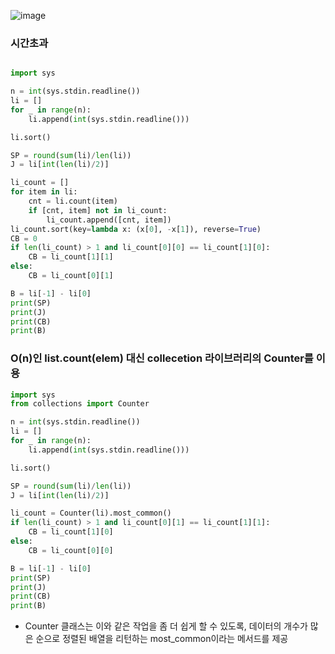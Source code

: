 ![image](https://user-images.githubusercontent.com/60029949/128216143-765d6498-510d-490d-a6f7-f2fdd697a155.png)


### 시간초과
```py

import sys

n = int(sys.stdin.readline())
li = []
for _ in range(n):
    li.append(int(sys.stdin.readline()))

li.sort()

SP = round(sum(li)/len(li))
J = li[int(len(li)/2)]

li_count = []
for item in li:
    cnt = li.count(item)
    if [cnt, item] not in li_count:
        li_count.append([cnt, item])
li_count.sort(key=lambda x: (x[0], -x[1]), reverse=True)
CB = 0
if len(li_count) > 1 and li_count[0][0] == li_count[1][0]:
    CB = li_count[1][1]
else:
    CB = li_count[0][1]

B = li[-1] - li[0]
print(SP)
print(J)
print(CB)
print(B)
```

### O(n)인 list.count(elem) 대신 collecetion 라이브러리의 Counter를 이용
```py
import sys
from collections import Counter

n = int(sys.stdin.readline())
li = []
for _ in range(n):
    li.append(int(sys.stdin.readline()))

li.sort()

SP = round(sum(li)/len(li))
J = li[int(len(li)/2)]

li_count = Counter(li).most_common()
if len(li_count) > 1 and li_count[0][1] == li_count[1][1]:
    CB = li_count[1][0]
else:
    CB = li_count[0][0]

B = li[-1] - li[0]
print(SP)
print(J)
print(CB)
print(B)
```

- Counter 클래스는 이와 같은 작업을 좀 더 쉽게 할 수 있도록, 데이터의 개수가 많은 순으로 정렬된 배열을 리턴하는 most_common이라는 메서드를 제공

